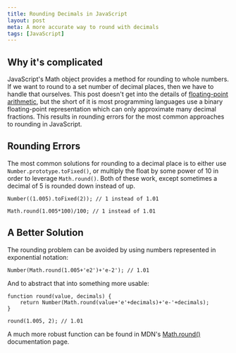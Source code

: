 ```yaml
---
title: Rounding Decimals in JavaScript
layout: post
meta: A more accurate way to round with decimals
tags: [JavaScript]
---
```


## Why it's complicated

JavaScript's Math object provides a method for rounding to whole numbers.  If we want to round to a set number of decimal places, then we have to handle that ourselves.  This post doesn't get into the details of [floating-point arithmetic](http://floating-point-gui.de/), but the short of it is most programming languages use a binary floating-point representation which can only approximate many decimal fractions.  This results in rounding errors for the most common approaches to rounding in JavaScript.

## Rounding Errors

The most common solutions for rounding to a decimal place is to either use `Number.prototype.toFixed()`, or multiply the float by some power of 10 in order to leverage `Math.round()`.  Both of these work, except sometimes a decimal of 5 is rounded down instead of up.

```
Number((1.005).toFixed(2)); // 1 instead of 1.01
```
```
Math.round(1.005*100)/100; // 1 instead of 1.01
```

## A Better Solution

The rounding problem can be avoided by using numbers represented in exponential notation:

```
Number(Math.round(1.005+'e2')+'e-2'); // 1.01
```

And to abstract that into something more usable:

```
function round(value, decimals) {
	return Number(Math.round(value+'e'+decimals)+'e-'+decimals);
}

round(1.005, 2); // 1.01
```

A much more robust function can be found in MDN's [Math.round()](https://developer.mozilla.org/en-US/docs/Web/JavaScript/Reference/Global_Objects/Math/round) documentation page.